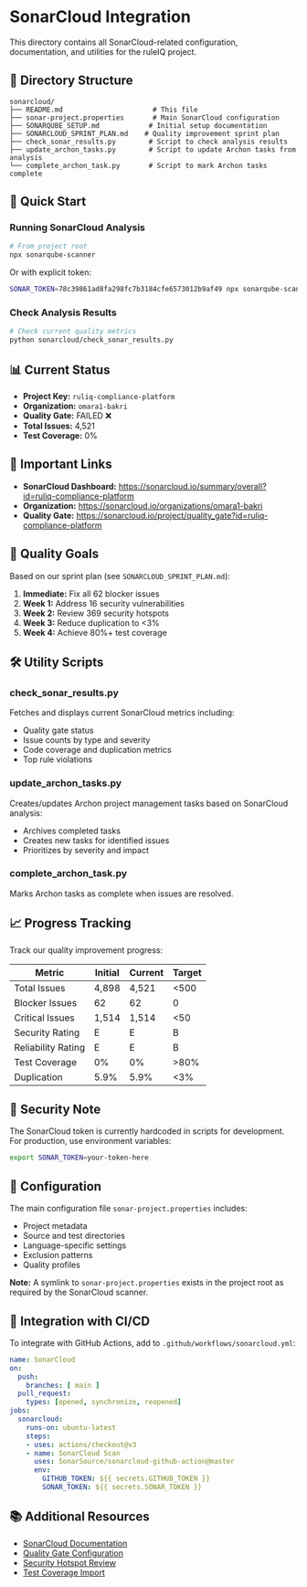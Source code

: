 # SonarCloud Integration

This directory contains all SonarCloud-related configuration, documentation, and utilities for the ruleIQ project.

## 📁 Directory Structure

```
sonarcloud/
├── README.md                      # This file
├── sonar-project.properties       # Main SonarCloud configuration
├── SONARQUBE_SETUP.md            # Initial setup documentation
├── SONARCLOUD_SPRINT_PLAN.md    # Quality improvement sprint plan
├── check_sonar_results.py        # Script to check analysis results
├── update_archon_tasks.py        # Script to update Archon tasks from analysis
└── complete_archon_task.py       # Script to mark Archon tasks complete
```

## 🚀 Quick Start

### Running SonarCloud Analysis

```bash
# From project root
npx sonarqube-scanner
```

Or with explicit token:
```bash
SONAR_TOKEN=78c39861ad8fa298fc7b3184cfe6573012b9af49 npx sonarqube-scanner
```

### Check Analysis Results

```bash
# Check current quality metrics
python sonarcloud/check_sonar_results.py
```

## 📊 Current Status

- **Project Key:** `ruliq-compliance-platform`
- **Organization:** `omara1-bakri`
- **Quality Gate:** FAILED ❌
- **Total Issues:** 4,521
- **Test Coverage:** 0%

## 🔗 Important Links

- **SonarCloud Dashboard:** https://sonarcloud.io/summary/overall?id=ruliq-compliance-platform
- **Organization:** https://sonarcloud.io/organizations/omara1-bakri
- **Quality Gate:** https://sonarcloud.io/project/quality_gate?id=ruliq-compliance-platform

## 🎯 Quality Goals

Based on our sprint plan (see `SONARCLOUD_SPRINT_PLAN.md`):

1. **Immediate:** Fix all 62 blocker issues
2. **Week 1:** Address 16 security vulnerabilities
3. **Week 2:** Review 369 security hotspots
4. **Week 3:** Reduce duplication to <3%
5. **Week 4:** Achieve 80%+ test coverage

## 🛠️ Utility Scripts

### check_sonar_results.py
Fetches and displays current SonarCloud metrics including:
- Quality gate status
- Issue counts by type and severity
- Code coverage and duplication metrics
- Top rule violations

### update_archon_tasks.py
Creates/updates Archon project management tasks based on SonarCloud analysis:
- Archives completed tasks
- Creates new tasks for identified issues
- Prioritizes by severity and impact

### complete_archon_task.py
Marks Archon tasks as complete when issues are resolved.

## 📈 Progress Tracking

Track our quality improvement progress:

| Metric | Initial | Current | Target |
|--------|---------|---------|--------|
| Total Issues | 4,898 | 4,521 | <500 |
| Blocker Issues | 62 | 62 | 0 |
| Critical Issues | 1,514 | 1,514 | <50 |
| Security Rating | E | E | B |
| Reliability Rating | E | E | B |
| Test Coverage | 0% | 0% | >80% |
| Duplication | 5.9% | 5.9% | <3% |

## 🔐 Security Note

The SonarCloud token is currently hardcoded in scripts for development. 
For production, use environment variables:

```bash
export SONAR_TOKEN=your-token-here
```

## 📝 Configuration

The main configuration file `sonar-project.properties` includes:
- Project metadata
- Source and test directories
- Language-specific settings
- Exclusion patterns
- Quality profiles

**Note:** A symlink to `sonar-project.properties` exists in the project root as required by the SonarCloud scanner.

## 🤝 Integration with CI/CD

To integrate with GitHub Actions, add to `.github/workflows/sonarcloud.yml`:

```yaml
name: SonarCloud
on:
  push:
    branches: [ main ]
  pull_request:
    types: [opened, synchronize, reopened]
jobs:
  sonarcloud:
    runs-on: ubuntu-latest
    steps:
    - uses: actions/checkout@v3
    - name: SonarCloud Scan
      uses: SonarSource/sonarcloud-github-action@master
      env:
        GITHUB_TOKEN: ${{ secrets.GITHUB_TOKEN }}
        SONAR_TOKEN: ${{ secrets.SONAR_TOKEN }}
```

## 📚 Additional Resources

- [SonarCloud Documentation](https://docs.sonarcloud.io/)
- [Quality Gate Configuration](https://docs.sonarcloud.io/improving/quality-gates/)
- [Security Hotspot Review](https://docs.sonarcloud.io/digging-deeper/security-hotspots/)
- [Test Coverage Import](https://docs.sonarcloud.io/enriching/test-coverage/)